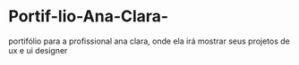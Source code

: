 # Portif-lio-Ana-Clara-
portifólio para a profissional ana clara, onde ela irá mostrar seus projetos de ux e ui designer 
